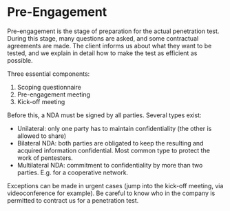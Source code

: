 # Pre-Engagement
Pre-engagement is the stage of preparation for the actual penetration test. During this stage, many questions are asked, and some contractual agreements are made. The client informs us about what they want to be tested, and we explain in detail how to make the test as efficient as possible.

Three essential components:
1. Scoping questionnaire
2. Pre-engagement meeting
3. Kick-off meeting

Before this, a NDA must be signed by all parties. Several types exist:
- Unilateral: only one party has to maintain confidentiality (the other is allowed to share)
- Bilateral NDA: both parties are obligated to keep the resulting and acquired information confidential. Most common type to protect the work of pentesters.
- Multilateral NDA: commitment to confidentiality by more than two parties. E.g. for a cooperative network.

Exceptions can be made in urgent cases (jump into the kick-off meeting, via videoconference for example).
Be careful to know who in the company is permitted to contract us for a penetration test.

